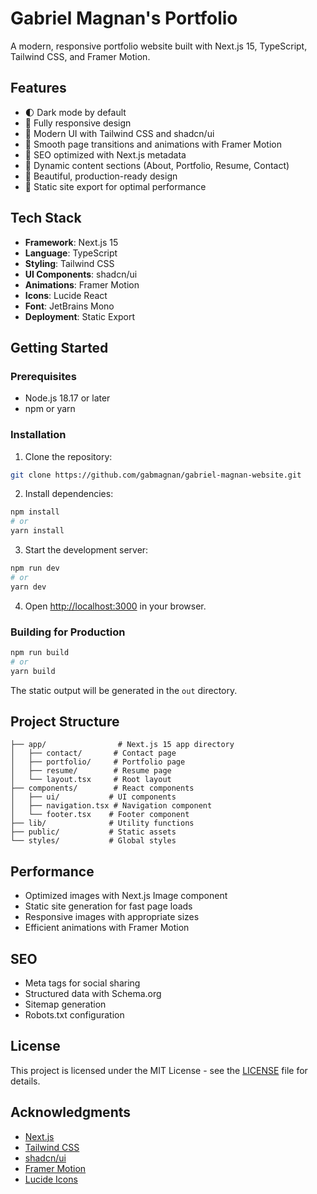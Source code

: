 # Gabriel Magnan's Portfolio

A modern, responsive portfolio website built with Next.js 15, TypeScript, Tailwind CSS, and Framer Motion.

## Features

- 🌓 Dark mode by default
- 📱 Fully responsive design
- 🎨 Modern UI with Tailwind CSS and shadcn/ui
- 🔄 Smooth page transitions and animations with Framer Motion
- 🎯 SEO optimized with Next.js metadata
- 📄 Dynamic content sections (About, Portfolio, Resume, Contact)
- 🎨 Beautiful, production-ready design
- 🚀 Static site export for optimal performance

## Tech Stack

- **Framework**: Next.js 15
- **Language**: TypeScript
- **Styling**: Tailwind CSS
- **UI Components**: shadcn/ui
- **Animations**: Framer Motion
- **Icons**: Lucide React
- **Font**: JetBrains Mono
- **Deployment**: Static Export

## Getting Started

### Prerequisites

- Node.js 18.17 or later
- npm or yarn

### Installation

1. Clone the repository:

```bash
git clone https://github.com/gabmagnan/gabriel-magnan-website.git
```

2. Install dependencies:

```bash
npm install
# or
yarn install
```

3. Start the development server:

```bash
npm run dev
# or
yarn dev
```

4. Open [http://localhost:3000](http://localhost:3000) in your browser.

### Building for Production

```bash
npm run build
# or
yarn build
```

The static output will be generated in the `out` directory.

## Project Structure

```
├── app/                # Next.js 15 app directory
│   ├── contact/       # Contact page
│   ├── portfolio/     # Portfolio page
│   ├── resume/        # Resume page
│   └── layout.tsx     # Root layout
├── components/        # React components
│   ├── ui/           # UI components
│   ├── navigation.tsx # Navigation component
│   └── footer.tsx    # Footer component
├── lib/              # Utility functions
├── public/           # Static assets
└── styles/           # Global styles
```

## Performance

- Optimized images with Next.js Image component
- Static site generation for fast page loads
- Responsive images with appropriate sizes
- Efficient animations with Framer Motion

## SEO

- Meta tags for social sharing
- Structured data with Schema.org
- Sitemap generation
- Robots.txt configuration

## License

This project is licensed under the MIT License - see the [LICENSE](LICENSE) file for details.

## Acknowledgments

- [Next.js](https://nextjs.org/)
- [Tailwind CSS](https://tailwindcss.com/)
- [shadcn/ui](https://ui.shadcn.com/)
- [Framer Motion](https://www.framer.com/motion/)
- [Lucide Icons](https://lucide.dev/)
